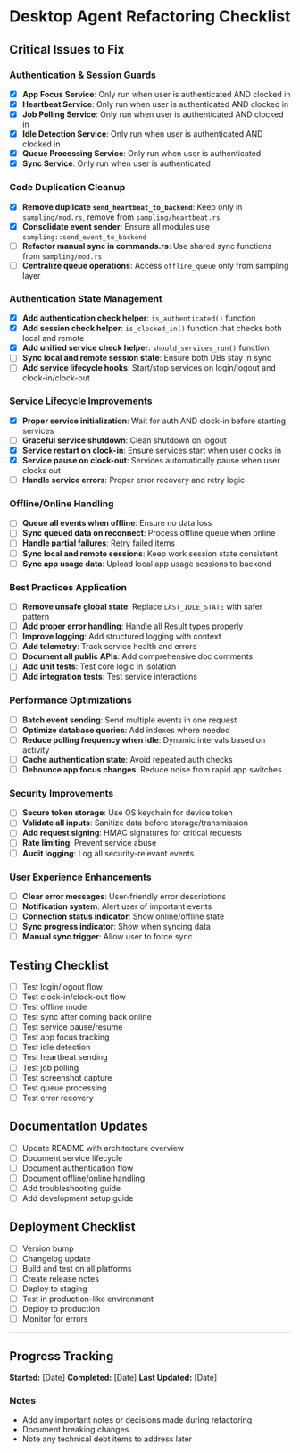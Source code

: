 # Desktop Agent Refactoring Checklist

## Critical Issues to Fix

### Authentication & Session Guards
- [x] **App Focus Service**: Only run when user is authenticated AND clocked in
- [x] **Heartbeat Service**: Only run when user is authenticated AND clocked in
- [x] **Job Polling Service**: Only run when user is authenticated AND clocked in
- [x] **Idle Detection Service**: Only run when user is authenticated AND clocked in
- [x] **Queue Processing Service**: Only run when user is authenticated
- [x] **Sync Service**: Only run when user is authenticated

### Code Duplication Cleanup
- [x] **Remove duplicate `send_heartbeat_to_backend`**: Keep only in `sampling/mod.rs`, remove from `sampling/heartbeat.rs`
- [x] **Consolidate event sender**: Ensure all modules use `sampling::send_event_to_backend`
- [ ] **Refactor manual sync in commands.rs**: Use shared sync functions from `sampling/mod.rs`
- [ ] **Centralize queue operations**: Access `offline_queue` only from sampling layer

### Authentication State Management
- [x] **Add authentication check helper**: `is_authenticated()` function
- [x] **Add session check helper**: `is_clocked_in()` function that checks both local and remote
- [x] **Add unified service check helper**: `should_services_run()` function
- [ ] **Sync local and remote session state**: Ensure both DBs stay in sync
- [ ] **Add service lifecycle hooks**: Start/stop services on login/logout and clock-in/clock-out

### Service Lifecycle Improvements
- [x] **Proper service initialization**: Wait for auth AND clock-in before starting services
- [ ] **Graceful service shutdown**: Clean shutdown on logout
- [x] **Service restart on clock-in**: Ensure services start when user clocks in
- [x] **Service pause on clock-out**: Services automatically pause when user clocks out
- [ ] **Handle service errors**: Proper error recovery and retry logic

### Offline/Online Handling
- [ ] **Queue all events when offline**: Ensure no data loss
- [ ] **Sync queued data on reconnect**: Process offline queue when online
- [ ] **Handle partial failures**: Retry failed items
- [ ] **Sync local and remote sessions**: Keep work session state consistent
- [ ] **Sync app usage data**: Upload local app usage sessions to backend

### Best Practices Application
- [ ] **Remove unsafe global state**: Replace `LAST_IDLE_STATE` with safer pattern
- [ ] **Add proper error handling**: Handle all Result types properly
- [ ] **Improve logging**: Add structured logging with context
- [ ] **Add telemetry**: Track service health and errors
- [ ] **Document all public APIs**: Add comprehensive doc comments
- [ ] **Add unit tests**: Test core logic in isolation
- [ ] **Add integration tests**: Test service interactions

### Performance Optimizations
- [ ] **Batch event sending**: Send multiple events in one request
- [ ] **Optimize database queries**: Add indexes where needed
- [ ] **Reduce polling frequency when idle**: Dynamic intervals based on activity
- [ ] **Cache authentication state**: Avoid repeated auth checks
- [ ] **Debounce app focus changes**: Reduce noise from rapid app switches

### Security Improvements
- [ ] **Secure token storage**: Use OS keychain for device token
- [ ] **Validate all inputs**: Sanitize data before storage/transmission
- [ ] **Add request signing**: HMAC signatures for critical requests
- [ ] **Rate limiting**: Prevent service abuse
- [ ] **Audit logging**: Log all security-relevant events

### User Experience Enhancements
- [ ] **Clear error messages**: User-friendly error descriptions
- [ ] **Notification system**: Alert user of important events
- [ ] **Connection status indicator**: Show online/offline state
- [ ] **Sync progress indicator**: Show when syncing data
- [ ] **Manual sync trigger**: Allow user to force sync

## Testing Checklist
- [ ] Test login/logout flow
- [ ] Test clock-in/clock-out flow
- [ ] Test offline mode
- [ ] Test sync after coming back online
- [ ] Test service pause/resume
- [ ] Test app focus tracking
- [ ] Test idle detection
- [ ] Test heartbeat sending
- [ ] Test job polling
- [ ] Test screenshot capture
- [ ] Test queue processing
- [ ] Test error recovery

## Documentation Updates
- [ ] Update README with architecture overview
- [ ] Document service lifecycle
- [ ] Document authentication flow
- [ ] Document offline/online handling
- [ ] Add troubleshooting guide
- [ ] Add development setup guide

## Deployment Checklist
- [ ] Version bump
- [ ] Changelog update
- [ ] Build and test on all platforms
- [ ] Create release notes
- [ ] Deploy to staging
- [ ] Test in production-like environment
- [ ] Deploy to production
- [ ] Monitor for errors

---

## Progress Tracking

**Started:** [Date]
**Completed:** [Date]
**Last Updated:** [Date]

### Notes
- Add any important notes or decisions made during refactoring
- Document breaking changes
- Note any technical debt items to address later

